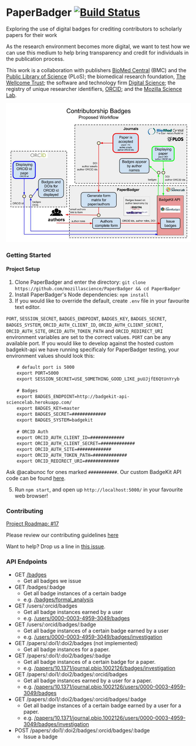 # PaperBadger [![Build Status](https://travis-ci.org/mozillascience/PaperBadger.svg)](https://travis-ci.org/mozillascience/PaperBadger)

Exploring the use of digital badges for crediting contributors to scholarly papers for their work

As the research environment becomes more digital, we want to test how we can use this medium to help bring transparency and credit for individuals in the publication process.

This work is a collaboration with publishers [BioMed Central](http://www.biomedcentral.com/) (BMC) and the [Public Library of Science](http://www.plos.org/) (PLoS); the biomedical research foundation, [The Wellcome Trust](http://www.wellcome.ac.uk/); the software and technology firm [Digital Science](http://www.digital-science.com/); the registry of unique researcher identifiers, [ORCID](http://orcid.org/); and the [Mozilla Science Lab](http://mozillascience.org/).


![Proposed Workflow / Implementation](./public/img/Badges-ProposedWorkflow.jpg)

### Getting Started

#### Project Setup

1. Clone PaperBadger and enter the directory: `git clone https://github.com/mozillascience/PaperBadger && cd PaperBadger`
2. Install PaperBadger's Node dependencies: `npm install`
3. If you would like to override the default, create `.env` file in your favourite text editor.

`PORT`, `SESSION_SECRET`, `BADGES_ENDPOINT`, `BADGES_KEY`, `BADGES_SECRET`, `BADGES_SYSTEM`, `ORCID_AUTH_CLIENT_ID`, `ORCID_AUTH_CLIENT_SECRET`, `ORCID_AUTH_SITE`, `ORCID_AUTH_TOKEN_PATH` and `ORCID_REDIRECT_URI` environment variables are set to the correct values. `PORT` can be any available port.
If you would like to develop against the hosted custom badgekit-api we have running specificaly for PaperBadger testing, your environment values should look this:

        # default port is 5000
        export PORT=5000
        export SESSION_SECRET=USE_SOMETHING_GOOD_LIKE_puUJjfE6QtUnYryb

        # Badges
        export BADGES_ENDPOINT=http://badgekit-api-sciencelab.herokuapp.com/
        export BADGES_KEY=master
        export BADGES_SECRET=#############
        export BADGES_SYSTEM=badgekit

        # ORCID Auth
        export ORCID_AUTH_CLIENT_ID=#############
        export ORCID_AUTH_CLIENT_SECRET=#############
        export ORCID_AUTH_SITE=#############
        export ORCID_AUTH_TOKEN_PATH=#############
        export ORCID_REDIRECT_URI=#############

Ask @acabunoc for ones marked `###########`. Our custom BadgeKit API code can be found [here](https://github.com/acabunoc/badgekit-api).

5. Run `npm start`, and open up `http://localhost:5000/` in your favourite web browser!

### Contributing

[Project Roadmap: #17](https://github.com/mozillascience/paperbadger/issues/17)

Please review our contributing guidelines [here](CONTRIBUTING.md)

Want to help? Drop us a line in [this issue](https://github.com/mozillascience/PaperBadger/issues/2).

### API Endpoints

*   GET [/badges](http://paperbadger.herokuapp.com/badges)
    *   Get all badges we issue
*   GET /badges/:badge
    *   Get all badge instances of a certain badge
    *   e.g. [/badges/formal_analysis](http://paperbadger.herokuapp.com/badges/formal_analysis)
*   GET /users/:orcid/badges
    *   Get all badge instances earned by a user
    *   e.g. [/users/0000-0003-4959-3049/badges](http://paperbadger.herokuapp.com/users/0000-0003-4959-3049/badges)
*   GET /users/:orcid/badges/:badge
    *   Get all badge instances of a certain badge earned by a user
    *   e.g. [/users/0000-0003-4959-3049/badges/investigation](http://paperbadger.herokuapp.com/users/0000-0003-4959-3049/badges/investigation)
*   GET /papers/:doi1/:doi2/badges (not implemented)
    *   Get all badge instances for a paper.
*   GET /papers/:doi1/:doi2/badges/:badge
    *   Get all badge instances of a certain badge for a paper.
    *   e.g. [/papers/10.1371/journal.pbio.1002126/badges/investigation](http://paperbadger.herokuapp.com/papers/10.1371/journal.pbio.1002126/badges/investigation)
*   GET /papers/:doi1/:doi2/badges/:orcid/badges
    *   Get all badge instances earned by a user for a paper.
    *   e.g. [/papers/10.1371/journal.pbio.1002126/users/0000-0003-4959-3049/badges](http://paperbadger.herokuapp.com/papers/10.1371/journal.pbio.1002126/users/0000-0003-4959-3049/badges)
*   GET /papers/:doi1/:doi2/badges/:orcid/badges/:badge
    *   Get all badge instances of a certain badge earned by a user for a paper.
    *   e.g. [/papers/10.1371/journal.pbio.1002126/users/0000-0003-4959-3049/badges/investigation](http://paperbadger.herokuapp.com/papers/10.1371/journal.pbio.1002126/users/0000-0003-4959-3049/badges/investigation)
*   POST /papers/:doi1/:doi2/badges/:orcid/badges/:badge
    *   Issue a badge
